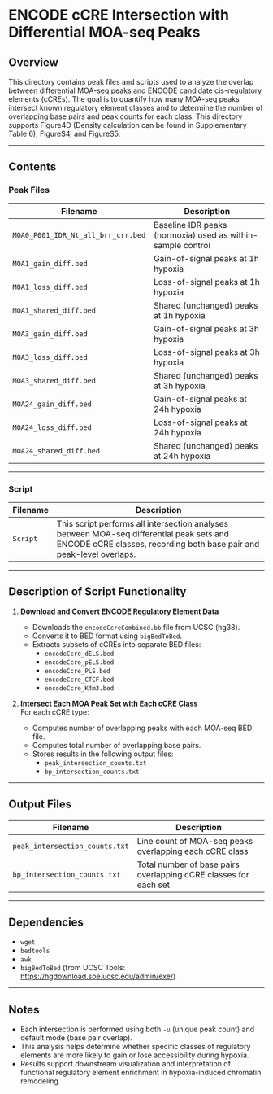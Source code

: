 # ENCODE cCRE Intersection with Differential MOA-seq Peaks

## Overview

This directory contains peak files and scripts used to analyze the overlap between differential MOA-seq peaks and ENCODE candidate cis-regulatory elements (cCREs). The goal is to quantify how many MOA-seq peaks intersect known regulatory element classes and to determine the number of overlapping base pairs and peak counts for each class.
This directory supports Figure4D (Density calculation can be found in Supplementary Table 6), FigureS4, and FigureS5.

---

## Contents

### Peak Files

| Filename                           | Description                                                 |
|------------------------------------|-------------------------------------------------------------|
| `MOA0_P001_IDR_Nt_all_brr_crr.bed` | Baseline IDR peaks (normoxia) used as within-sample control |
| `MOA1_gain_diff.bed`               | Gain-of-signal peaks at 1h hypoxia                          |
| `MOA1_loss_diff.bed`               | Loss-of-signal peaks at 1h hypoxia                          |
| `MOA1_shared_diff.bed`            | Shared (unchanged) peaks at 1h hypoxia                      |
| `MOA3_gain_diff.bed`               | Gain-of-signal peaks at 3h hypoxia                          |
| `MOA3_loss_diff.bed`               | Loss-of-signal peaks at 3h hypoxia                          |
| `MOA3_shared_diff.bed`            | Shared (unchanged) peaks at 3h hypoxia                      |
| `MOA24_gain_diff.bed`              | Gain-of-signal peaks at 24h hypoxia                         |
| `MOA24_loss_diff.bed`              | Loss-of-signal peaks at 24h hypoxia                         |
| `MOA24_shared_diff.bed`           | Shared (unchanged) peaks at 24h hypoxia                     |

---

### Script

| Filename | Description |
|----------|-------------|
| `Script` | This script performs all intersection analyses between MOA-seq differential peak sets and ENCODE cCRE classes, recording both base pair and peak-level overlaps. |

---

## Description of Script Functionality

1. **Download and Convert ENCODE Regulatory Element Data**  
   - Downloads the `encodeCcreCombined.bb` file from UCSC (hg38).
   - Converts it to BED format using `bigBedToBed`.
   - Extracts subsets of cCREs into separate BED files:
     - `encodeCcre_dELS.bed`
     - `encodeCcre_pELS.bed`
     - `encodeCcre_PLS.bed`
     - `encodeCcre_CTCF.bed`
     - `encodeCcre_K4m3.bed`

2. **Intersect Each MOA Peak Set with Each cCRE Class**  
   For each cCRE type:
   - Computes number of overlapping peaks with each MOA-seq BED file.
   - Computes total number of overlapping base pairs.
   - Stores results in the following output files:
     - `peak_intersection_counts.txt`
     - `bp_intersection_counts.txt`

---

## Output Files

| Filename                     | Description                                                       |
|------------------------------|-------------------------------------------------------------------|
| `peak_intersection_counts.txt` | Line count of MOA-seq peaks overlapping each cCRE class          |
| `bp_intersection_counts.txt`   | Total number of base pairs overlapping cCRE classes for each set |

---

## Dependencies

- `wget`
- `bedtools`
- `awk`
- `bigBedToBed` (from UCSC Tools: https://hgdownload.soe.ucsc.edu/admin/exe/)

---

## Notes

- Each intersection is performed using both `-u` (unique peak count) and default mode (base pair overlap).
- This analysis helps determine whether specific classes of regulatory elements are more likely to gain or lose accessibility during hypoxia.
- Results support downstream visualization and interpretation of functional regulatory element enrichment in hypoxia-induced chromatin remodeling.
